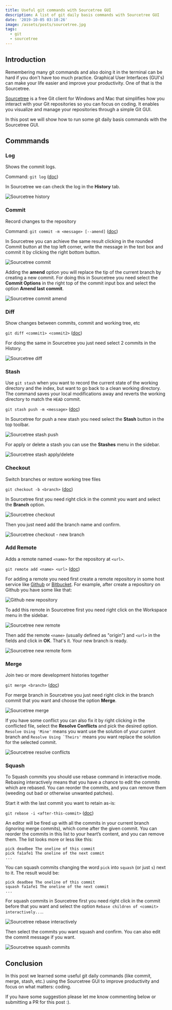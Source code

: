 ```yaml
---
title: Useful git commands with Sourcetree GUI
description: A list of git daily basis commands with Sourcetree GUI
date: '2019-10-05 03:10:26'
image: /assets/posts/sourcetree.jpg
tags:
  - git
  - sourcetree
---
```

## Introduction

Remembering many git commands and also doing it in the terminal can be hard if you don't have too much practice. Graphical User Interfaces (GUI's) can make your life easier and improve your productivity. One of that is the Sourcetree.

[Sourcetree](https://www.sourcetreeapp.com/) is a free Git client for Windows and Mac that simplifies how you interact with your Git repositories so you can focus on coding. It enables you visualize and manage your repositories through a simple Git GUI. 

In this post we will show how to run some git daily basis commands with the Sourcetree GUI.

## Commmands

### Log

Shows the commit logs.

Command: `git log` ([doc](https://git-scm.com/docs/git-log))

In Sourcetree we can check the log in the **History** tab.

![Sourcetree history](/assets/useful-git-commands-with-sourcetree-gui-1.jpg "Sourcetree history")

### Commit

Record changes to the repository

Command: `git commit -m <message> [--amend]` ([doc](https://git-scm.com/docs/git-commit))

In Sourcetree you can achieve the same result clicking in the rounded Commit button at the top left corner, write the message in the text box and commit it by clicking the right bottom button.

![Sourcetree commit](/assets/useful-git-commands-with-sourcetree-gui-8.jpg "Sourcetree commit")

Adding the **amend** option you will replace the tip of the current branch by creating a new commit. For doing this in Sourcetree you need select the **Commit Options** in the right top of the commit input box and select the option **Amend last commit**.

![Sourcetree commit amend](/assets/useful-git-commands-with-sourcetree-gui-9.jpg "Sourcetree commit amend")

### Diff

Show changes between commits, commit and working tree, etc

`git diff <commit1> <commit2>` ([doc](https://git-scm.com/docs/git-diff))

For doing the same in Sourcetree you just need select 2 commits in the History.

![Sourcetree diff](/assets/useful-git-commands-with-sourcetree-gui-4.jpg "Sourcetree diff")

### Stash

Use `git stash` when you want to record the current state of the working directory and the index, but want to go back to a clean working directory. The command saves your local modifications away and reverts the working directory to match the `HEAD` commit.

`git stash push -m <message>` ([doc](https://git-scm.com/docs/git-stash))

In Sourcetree for push a new stash you need select the **Stash** button in the top toolbar.

![Sourcetree stash push](/assets/useful-git-commands-with-sourcetree-gui-10.jpg "Sourcetree stash push")

For apply or delete a stash you can use the **Stashes** menu in the sidebar. 

![Sourcetree stash apply/delete](/assets/useful-git-commands-with-sourcetree-gui-11.jpg "Sourcetree stash apply/delete")

### Checkout

Switch branches or restore working tree files

`git checkout -b <branch>` ([doc](https://git-scm.com/docs/git-branch))

In Sourcetree first you need right click in the commit you want and select the **Branch** option.

![Sourcetree checkout](/assets/useful-git-commands-with-sourcetree-gui-2.jpg "Sourcetree checkout")

Then you just need add the branch name and confirm.

![Sourcetree checkout - new branch](/assets/useful-git-commands-with-sourcetree-gui-3.jpg "Sourcetree checkout - new branch")

### Add Remote

Adds a remote named `<name>` for the repository at `<url>`.

`git remote add <name> <url>` ([doc](https://git-scm.com/docs/git-remote))

For adding a remote you need first create a remote repository in some host service like [Github](https://github.com/) or [Bitbucket](https://bitbucket.org/). For example, after create a repository on Github you have some like that:

![Github new repository](/assets/useful-git-commands-with-sourcetree-gui-7.jpg "Github new repository")

To add this remote in Sourcetree first you need right click on the Workspace menu in the sidebar.

![Sourcetree new remote](/assets/useful-git-commands-with-sourcetree-gui-5.jpg "Sourcetree new remote")

Then add the remote `<name>` (usually defined as "origin") and `<url>` in the fields and click in **OK**. That's it. Your new branch is ready.

![Sourcetree new remote form](/assets/useful-git-commands-with-sourcetree-gui-6.jpg "Sourcetree new remote form")

### Merge

Join two or more development histories together

`git merge <branch>` ([doc](https://git-scm.com/docs/git-merge))

For merge branch in Sourcetree you just need right click in the branch commit that you want and choose the option **Merge**.

![Sourcetree merge](/assets/useful-git-commands-with-sourcetree-gui-14.jpg "Sourcetree merge")

If you have some conflict you can also fix it by right clicking in the conflicted file, select the **Resolve Conflicts** and pick the desired option. `Resolve Using 'Mine'` means you want use the solution of your current branch and ``Resolve Using `Theirs'`` means you want replace the solution for the selected commit. 

![Sourcetree resolve conflicts](/assets/useful-git-commands-with-sourcetree-gui-15.jpg "Sourcetree resolve conflicts")

### Squash

To Squash commits you should use rebase command in interactive mode. Rebasing interactively means that you have a chance to edit the commits which are rebased. You can reorder the commits, and you can remove them (weeding out bad or otherwise unwanted patches).

Start it with the last commit you want to retain as-is:

`git rebase -i <after-this-commit>` ([doc](https://git-scm.com/docs/git-rebase))

An editor will be fired up with all the commits in your current branch (ignoring merge commits), which come after the given commit. You can reorder the commits in this list to your heart’s content, and you can remove them. The list looks more or less like this:

```
pick deadbee The oneline of this commit
pick fa1afe1 The oneline of the next commit
...
```

You can squash commits changing the word `pick` into `squash` (or just `s`) next to it. The result would be:

```
pick deadbee The oneline of this commit
squash fa1afe1 The oneline of the next commit
...
```

For squash commits in Sourcetree first you need right click in the commit before that you want and select the option `Rebase children of <commit> interactively...`.

![Sourcetree rebase interactively](/assets/useful-git-commands-with-sourcetree-gui-12.jpg "Sourcetree rebase interactively")

Then select the commits you want squash and confirm. You can also edit the commit message if you want.

![Sourcetree squash commits](/assets/useful-git-commands-with-sourcetree-gui-13.jpg "Sourcetree squash commits")

## Conclusion

In this post we learned some useful git daily commands (like commit, merge, stash, etc.) using the Sourcetree GUI to improve productivity and focus on what matters: coding.

If you have some suggestion please let me know commenting below or submitting a PR for this post :).
